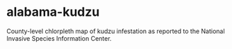 # alabama-kudzu
County-level chlorpleth map of kudzu infestation as reported to the National Invasive Species Information Center.
